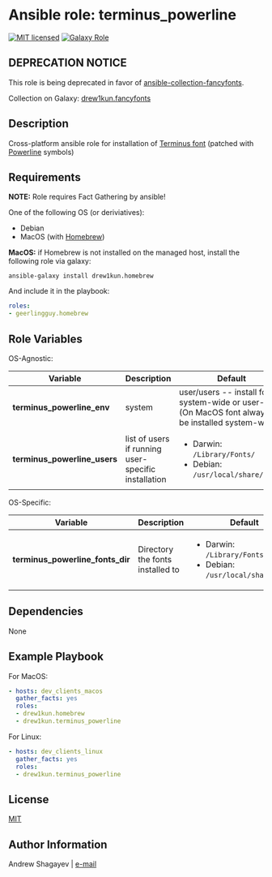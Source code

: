 # Ansible role: terminus_powerline

[![MIT licensed][mit-badge]][mit-link]
[![Galaxy Role][role-badge]][galaxy-link]

DEPRECATION NOTICE
----
This role is being deprecated in favor of [ansible-collection-fancyfonts][fancyfonts-github-link].

Collection on Galaxy: [drew1kun.fancyfonts][fancyfonts-galaxy-link]

Description
----
Cross-platform ansible role for installation of [Terminus font][terminus-git] (patched with [Powerline][powerline-git] symbols)

Requirements
----

**NOTE:** Role requires Fact Gathering by ansible!

One of the following OS (or deriviatives):

 - Debian
 - MacOS (with [Homebrew][homebrew])

**MacOS:**
if Homebrew is not installed on the managed host, install the following role via galaxy:

```
ansible-galaxy install drew1kun.homebrew
```

And include it in the playbook:

```yaml
roles:
- geerlingguy.homebrew
```

Role Variables
----

OS-Agnostic:


| Variable | Description | Default |
|----------|-------------|---------|
| **terminus_powerline_env** | system | user/users -- install font system-wide or user-wide (On MacOS font always will be installed system-wide) | <ul><li>Darwin: `/Library/Fonts/`</li><li>Debian: `/usr/local/share/fonts`</li></ul> |
| **terminus_powerline_users** | list of users if running user-specific installation | <ul><li>Darwin: `/Library/Fonts/`</li><li>Debian: `/usr/local/share/fonts`</li></ul> |

OS-Specific:

| Variable | Description | Default |
|----------|-------------|---------|
| **terminus_powerline_fonts_dir** | Directory the fonts installed to | <ul><li>Darwin: `/Library/Fonts/`</li><li>Debian: `/usr/local/share/fonts`</li></ul> |

Dependencies
----

None

Example Playbook
----

For MacOS:

```yaml
- hosts: dev_clients_macos
  gather_facts: yes
  roles:
  - drew1kun.homebrew
  - drew1kun.terminus_powerline
```

For Linux:

```yaml
- hosts: dev_clients_linux
  gather_facts: yes
  roles:
  - drew1kun.terminus_powerline
```

License
----

[MIT][mit-link]

Author Information
----

Andrew Shagayev | [e-mail](mailto:drewshg@gmail.com)

[role-badge]:https://img.shields.io/badge/role-drew1kun.terminus__powerline-green.svg
[galaxy-link]: https://galaxy.ansible.com/drew1kun/terminus_powerline/
[mit-badge]: https://img.shields.io/badge/license-MIT-blue.svg
[mit-link]: https://raw.githubusercontent.com/drew1kun/ansible-terminus_powerline/master/LICENSE
[homebrew]: http://brew.sh/
[terminus-git]: https://github.com/drew1kun/terminus_powerline_font_osx
[powerline-git]: https://github.com/powerline/fonts
[fancyfonts-github-link]: https://github.com/drew1kun/ansible-collection-fancyfonts
[fancyfonts-galaxy-link]: https://galaxy.ansible.com/drew1kun/fancyfonts
